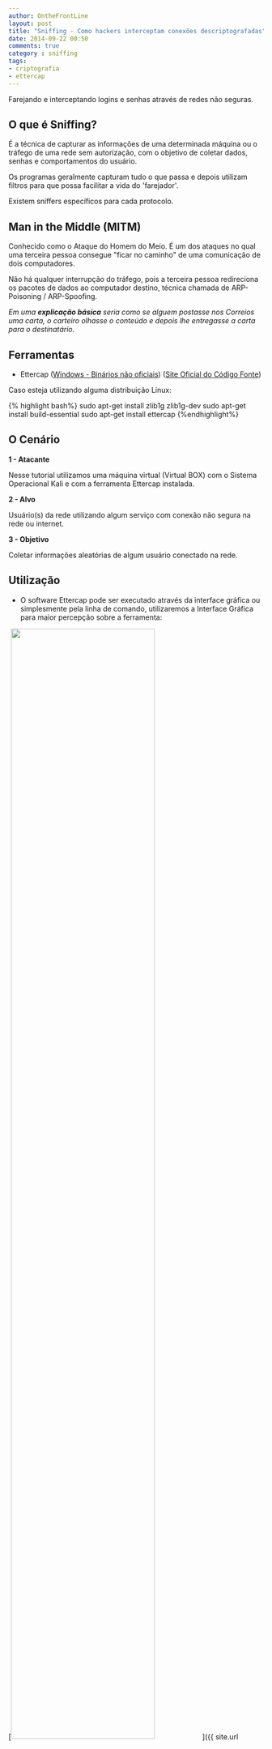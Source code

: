 ```yaml
---
author: OntheFrontLine
layout: post
title: "Sniffing - Como hackers interceptam conexões descriptografadas"
date: 2014-09-22 00:50
comments: true
category : sniffing
tags:
- criptografia
- ettercap
---
```


Farejando e interceptando logins e senhas através de redes não seguras. 

## O que é Sniffing? ##
É a técnica de capturar as informações de uma determinada máquina ou o tráfego de uma rede sem autorização, com o objetivo de coletar dados, senhas e comportamentos do usuário.

Os programas geralmente capturam tudo o que passa e depois utilizam filtros para que possa facilitar a vida do 'farejador'. 

Existem sniffers específicos para cada protocolo.

## Man in the Middle (MITM) ##

Conhecido como o Ataque do Homem do Meio. É um dos ataques no qual uma terceira pessoa consegue "ficar no caminho" de uma comunicação de dois computadores.

Não há qualquer interrupção do tráfego, pois a terceira pessoa redireciona os pacotes de dados ao computador destino, técnica chamada de ARP-Poisoning / ARP-Spoofing.

*Em uma **explicação básica** seria como se alguem postasse nos Correios uma carta, o carteiro olhasse o conteúdo e depois lhe entregasse a carta para o destinatário.*

## Ferramentas ##

+ Ettercap ([Windows - Binários não oficiais](http://sourceforge.net/projects/ettercap/files/unofficial%20binaries/windows/ "Versões Binárias Não Oficiais")) ([Site Oficial do Código Fonte](https://ettercap.github.io/ettercap/downloads.html "Download do Ettercap"))

Caso esteja utilizando alguma distribuição Linux:

{% highlight bash%}
sudo apt-get install zlib1g zlib1g-dev
sudo apt-get install build-essential
sudo apt-get install ettercap
{%endhighlight%}



## O Cenário ##

**1 - Atacante**

Nesse tutorial utilizamos uma máquina virtual (Virtual BOX) com o Sistema Operacional Kali e com a ferramenta Ettercap instalada.


**2 - Alvo**

Usuário(s) da rede utilizando algum serviço com conexão não segura na rede ou internet.


**3 - Objetivo**

Coletar informações aleatórias de algum usuário conectado na rede.




## Utilização ##

+ O software Ettercap pode ser executado através da interface gráfica ou simplesmente pela linha de comando, utilizaremos a Interface Gráfica para maior percepção sobre a ferramenta:

[<img src="{{ site.url }}/images/snifffing-ettercap-1.png" style="height: 75%;width: 75%;"/>]({{ site.url }}/images/snifffing-ettercap-1.png "Interface do Programa")


+ Com o programa aberto, iremos configurá-lo:

Ative o modo promíscuo 
{% highlight bash%}
Options -> Promisc mode
{%endhighlight%}

O Modo Promíscuo permite examinar dados destinados a outros endereços MAC da sua rede.

+ Também configuramos a interface de rede a qual utilizaremos:
{% highlight bash%}
Sniff -> Unified Sniffing...
{%endhighlight%}

[<img src="{{ site.url }}/images/snifffing-ettercap-interface.png" style="height: 75%;width: 75%;"/>]({{ site.url }}/images/snifffing-ettercap-interface.png "Lista de Alvos")

No nosso caso, utilizaremos a interface **eth0**, caso não saiba qual você está utilizando abra o terminal e digite:


Para conexão cabeada:

{% highlight bash%}
ifconfig
{%endhighlight%}
 
ou para Wireless

{% highlight bash%}
iwconfig
{%endhighlight%}

+ Após isto, vamos configurar a lista de alvos 
[<img src="{{ site.url }}/images/snifffing-ettercap-host.png" style="height: 75%;width: 75%;"/>]({{ site.url }}/images/snifffing-ettercap-host.png "Lista de Alvos")

{% highlight bash%}
Hosts > Scan for Hosts
{%endhighlight%}

Uma Lista de endereços IP e Macs será exibida, selecione o alvo e clique em **Add to Target 1**

+ O próximo passo é ativar o "Ataque do Homem do Meio" (MITM)

{% highlight bash%}
Mitm > Arp Poisoning
{%endhighlight%}

Assim que abrir a caixa marque as opções:

{% highlight bash%}
[x] Sniff remote Connections
[x] Only poison one-way
{%endhighlight%}

Aperte no Botão OK.

+ Agora vamos ativar o farejador:

{% highlight bash%}
Start > Start Sniffing
{%endhighlight%}

+ Pronto, o programa está na escuta. Agora é só aguardar algum usuário realizar alguma requisição.

## Alvo ##

+ Para prosseguir com o cenário, a vítima, neste tutorial se chamará: "Moleque Maroto", ele está se cadastrando em uma Loja Virtual Online para realizar suas compras.


[<img src="{{ site.url }}/images/sniffing-ettercap-alvo-formulario.jpg" style="height: 75%;width: 75%;"/>]({{ site.url }}/images/sniffing-ettercap-alvo-formulario.jpg "Moleque Maroto se cadastrando")

+ Assim que ele enviar o formulário de cadastro, o ettercap irá extrair os dados da requisição, conforme imagem:

[<img src="{{ site.url }}/images/snifffing-ettercap-dados.png" style="height: 75%;width: 75%;"/>]({{ site.url }}/images/snifffing-ettercap-dados.png "Moleque Maroto se cadastrando")

Ele exibiu todos os detalhes preenchidos no formulário de cadastro. 


## Conclusão ##

+ Para finalizar as tarefas:

{% highlight bash%}
Mitm > Stop mitm attack(s)
{%endhighlight%}

e

{% highlight bash%}
Start > Stop Sniffing
{%endhighlight%}

Viu como você muitas vezes está exposto? Compreende a importância  de comprar / utilizar serviços de site com Criptografia de dados? 

Já imaginou quantos sites você acessa em Lan Houses, Universidades e Pontos de Acesso sem criptografia?



**A Internet pode ser até grátis, ou o vizinho pode ser bacana em compartilhar a internet com você, mas a maior moeda são seus dados pessoais.**


Lembramos que nem toda criptografia é 100% segura e que muitas conexões HTTPS também poderão ser quebradas.

Caso você queira saber como se proteger destes ataques, fique aguardando o próximo post.

Good Luck...
